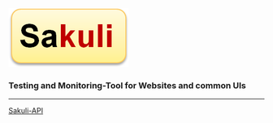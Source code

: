 ![sakuli-logo](https://raw.githubusercontent.com/ConSol/sakuli/master/docs/pics/sakuli-logo.png) 
### Testing and Monitoring-Tool for Websites and common UIs

- - -


[Sakuli-API](https://github.com/ConSol/sakuli/blob/master/docs/api.md)
